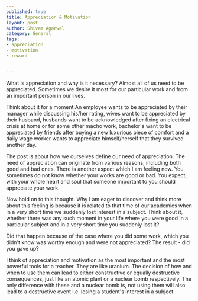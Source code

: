 ```yaml
--- 
published: true
title: Appreciation & Motivation
layout: post
author: Shivam Agarwal
category: General
tags: 
- appreciation
- motivation
- reward


---
```


What is appreciation and why is it necessary? Almost all of us need to be appreciated. Sometimes we desire it most for our particular work and from an important person in our lives.

<!-- more -->

Think about it for a moment.An employee wants to be appreciated by their manager while discussing his/her rating, wives want to be appreciated by their husband, husbands want to be acknowledged after fixing an electrical crisis at home or for some other macho work, bachelor's want to be appreciated by friends after buying a new luxurious piece of comfort and a daily wage worker wants to appreciate himself/herself that they survived another day.

The post is about how we ourselves define our need of appreciation. The need of appreciation can originate from various reasons, including both good and bad ones. There is another aspect which I am feeling now. You sometimes do not know whether your works are good or bad. You expect, with your whole heart and soul that someone important to you should appreciate your work.

Now hold on to this thought. Why I am eager to discover and think more about this feeling is because it is related to that time of our academics when in a very short time we suddenly lost interest in a subject. Think about it, whether there was any such moment in your life where you were good in a particular subject and in a very short time you suddenly lost it? 

Did that happen because of the case where you did some work, which you didn't know was worthy enough and were not appreciated? The result - did you gave up?

I think of appreciation and motivation as the most important and the most powerful tools for a teacher. They are like uranium. The decision of how and when to use them can lead to either constructive or equally destructive consequences, just like an atomic plant or a nuclear bomb respectively. The only difference with these and a nuclear bomb is, not using them will also lead to a destructive event i.e. losing a student's interest in a subject.